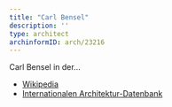 ```yaml
---
title: "Carl Bensel"
description: ''
type: architect
archinformID: arch/23216
---
```


Carl Bensel in der...
* [Wikipedia](https://de.wikipedia.org/wiki/Carl_Bensel)
* [Internationalen Architektur-Datenbank](https://deu.archinform.net/arch/23216.htm)
